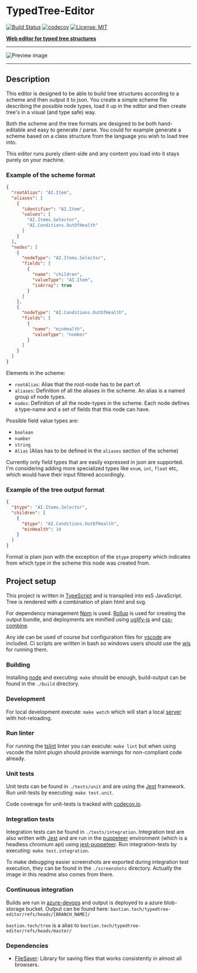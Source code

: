 ﻿# TypedTree-Editor

[![Build Status](https://dev.azure.com/bastian-blokland/TypedTree-Editor/_apis/build/status/BastianBlokland.typedtree-editor?branchName=master)](https://dev.azure.com/bastian-blokland/TypedTree-Editor/_build/latest?definitionId=3?branchName=master)
[![codecov](https://codecov.io/gh/BastianBlokland/typedtree-editor/branch/master/graph/badge.svg)](https://codecov.io/gh/BastianBlokland/typedtree-editor)
[![License: MIT](https://img.shields.io/badge/License-MIT-blue.svg)](LICENSE)

[**Web editor for typed tree structures**](https://bastian.tech/tree/)

---
![Preview image](https://bastian.tech/tree/screenshots/toolbox-hidden.png)

---

## Description
This editor is designed to be able to build tree structures according to a scheme and then output it
to json. You create a simple scheme file describing the possible node types, load it up in the editor
and then create tree's in a visual (and type safe) way.

Both the scheme and the tree formats are
designed to be both hand-editable and easy to generate / parse. You could for example generate a
scheme based on a class structure from the language you wish to load tree into.

This editor runs purely client-side and any content you load into it stays purely on your machine.

### Example of the scheme format
```json
{
  "rootAlias": "AI.Item",
  "aliases": [
    {
      "identifier": "AI.Item",
      "values": [
        "AI.Items.Selector",
        "AI.Conditions.OutOfHealth"
      ]
    }
  ],
  "nodes": [
    {
      "nodeType": "AI.Items.Selector",
      "fields": [
        {
          "name": "children",
          "valueType": "AI.Item",
          "isArray": true
        }
      ]
    },
    {
      "nodeType": "AI.Conditions.OutOfHealth",
      "fields": [
        {
          "name": "minHealth",
          "valueType": "number"
        }
      ]
    }
  ]
}
```
Elements in the scheme:
* `rootAlias`: Alias that the root-node has to be part of.
* `aliases`: Definition of all the aliases in the scheme. An alias is a named group of node types.
* `nodes`: Definition of all the node-types in the scheme. Each node defines a type-name and a set
of fields that this node can have.

Possible field value types are:
* `boolean`
* `number`
* `string`
* `Alias` (Alias has to be defined in the `aliases` section of the scheme)

Currently only field types that are easily expressed in json are supported. I'm considering
adding more specialized types like `enum`, `int`, `float` etc, which would have their input filtered
accordingly.

### Example of the tree output format
```json
{
  "$type": "AI.Items.Selector",
  "children": [
    {
      "$type": "AI.Conditions.OutOfHealth",
      "minHealth": 10
    }
  ]
}
```
Format is plain json with the exception of the `$type` property which indicates from which type in
the scheme this node was created from.

## Project setup
This project is written in [TypeScript](https://github.com/Microsoft/TypeScript) and is transpiled
into es5 JavaScript. Tree is rendered with a combination of plain html and svg.

For dependency management [Npm](https://github.com/npm/cli) is used.
[Rollup](https://github.com/rollup/rollup) is used for creating the output bundle, and deployments
are minified using [uglify-js](https://github.com/mishoo/UglifyJS2) and
[css-combine](https://github.com/michaelrhodes/css-combine).

Any ide can be used of course but configuration files for [vscode](https://github.com/Microsoft/vscode)
are included. Ci scripts are written in bash so windows users should use the
[wls](https://docs.microsoft.com/en-us/windows/wsl) for running them.

### Building
Installing [node](https://nodejs.org/en/download/) and executing: `make` should be enough, build-output
can be found in the `./build` directory.

### Development
For local development execute: `make watch` which will start a local [server](https://github.com/tapio/live-server)
with hot-reloading.

### Run linter
For running the [tslint](https://github.com/palantir/tslint) linter you can execute: `make lint` but
when using vscode the tslint plugin should provide warnings for non-compliant code already.

### Unit tests
Unit tests can be found in `./tests/unit` and are using the [Jest](https://github.com/facebook/jest)
framework. Run unit-tests by executing: `make test.unit`.

Code coverage for unit-tests is tracked with [codecov.io](https://codecov.io/gh/BastianBlokland/typedtree-editor).

### Integration tests
Integration tests can be found in `./tests/integration`. Integration test are also written with
[Jest](https://github.com/facebook/jest) and are run in the [puppeteer](https://github.com/GoogleChrome/puppeteer)
environment (which is a headless chromium api) using
[jest-puppeteer](https://github.com/smooth-code/jest-puppeteer). Run integration-tests by executing:
`make test.integration`.

To make debugging easier screenshots are exported during integration test execution, they can be
found in the `./screenshots` directory. Actually the image in this readme also comes from there.

### Continuous integration
Builds are run in [azure-devops](https://dev.azure.com/bastian-blokland/TypedTree-Editor/_build) and
output is deployed to a azure blob-storage bucket. Output can be found here:
`bastian.tech/typedtree-editor/refs/heads/[BRANCH_NAME]/`

`bastian.tech/tree` is a alias
to `bastian.tech/typedtree-editor/refs/heads/master/`

### Dependencies
* [FileSaver](https://github.com/eligrey/FileSaver.js): Library for saving files that works
consistently in almost all browsers.
